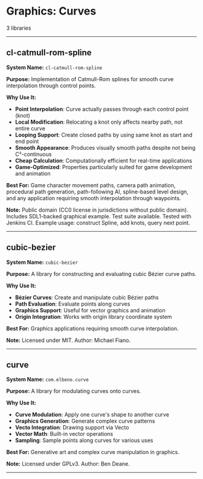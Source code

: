 # Graphics: Curves

3 libraries

---

## cl-catmull-rom-spline

**System Name:** `cl-catmull-rom-spline`

**Purpose:** Implementation of Catmull-Rom splines for smooth curve interpolation through control points.

**Why Use It:**
- **Point Interpolation**: Curve actually passes through each control point (knot)
- **Local Modification**: Relocating a knot only affects nearby path, not entire curve
- **Looping Support**: Create closed paths by using same knot as start and end point
- **Smooth Appearance**: Produces visually smooth paths despite not being C²-continuous
- **Cheap Calculation**: Computationally efficient for real-time applications
- **Game-Optimized**: Properties particularly suited for game development and animation

**Best For:** Game character movement paths, camera path animation, procedural path generation, path-following AI, spline-based level design, and any application requiring smooth interpolation through waypoints.

**Note:** Public domain (CC0 license in jurisdictions without public domain). Includes SDL1-backed graphical example. Test suite available. Tested with Jenkins CI. Example usage: construct Spline, add knots, query next point.

---


## cubic-bezier

**System Name:** `cubic-bezier`

**Purpose:** A library for constructing and evaluating cubic Bézier curve paths.

**Why Use It:**
- **Bézier Curves**: Create and manipulate cubic Bézier paths
- **Path Evaluation**: Evaluate points along curves
- **Graphics Support**: Useful for vector graphics and animation
- **Origin Integration**: Works with origin library coordinate system

**Best For:** Graphics applications requiring smooth curve interpolation.

**Note:** Licensed under MIT. Author: Michael Fiano.

---


## curve

**System Name:** `com.elbeno.curve`

**Purpose:** A library for modulating curves onto curves.

**Why Use It:**
- **Curve Modulation**: Apply one curve's shape to another curve
- **Graphics Generation**: Generate complex curve patterns
- **Vecto Integration**: Drawing support via Vecto
- **Vector Math**: Built-in vector operations
- **Sampling**: Sample points along curves for various uses

**Best For:** Generative art and complex curve manipulation in graphics.

**Note:** Licensed under GPLv3. Author: Ben Deane.

---


